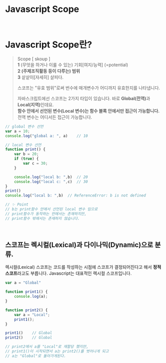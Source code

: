 # Javascript Scope


​	

# Javascript Scope란?

> Scope [ skoʊp ]</br>**1** (무엇을 하거나 이룰 수 있는) 기회[여지/능력] (=potential)</br>**2 (주제조직활동 등이 다루는) 범위**</br>**3** 샅샅이[자세히] 살피다.
>
> 스코프는 "유효 범위"로써 번수에 매개변수가 어디까지 유효한지를 나타냅니다.
>
> 자바스크립트에선 스코프는 2가지 타입이 있습니다. 바로 <b>Global(전역)</b>과 <b>Local(지역)</b>인데요. </br>**함수 안에서 선언된 변수(Local 변수)는 함수 블록 안에서만 접근이 가능합니다.**</br>전역 변수는 어디서든 접근이 가능합니다.

```javascript
// global 변수 선언
var a = 10;
console.log("global a: ", a)    // 10

// local 변수 선언
function print() {
    var b = 20;
    if (true) {
        var c = 30;
    }

    console.log("local b: ",b)  // 20
    console.log("local c: ",c)  // 30
}
print()
console.log("local b: ",b)  // ReferenceError: b is not defined

// ✨ Point
// b는 print함수 안에서 선언된 local 변수 임으로 
// print함수가 동작하는 안에서는 존재하지만, 
// print함수 밖에서는 존재하지 않습니다.
```

​	

## 스코프는 렉시컬(Lexical)과 다이나믹(Dynamic)으로 분류.

렉시컬(Lexical) 스코프는 코드를 작성하는 시점에 스코프가 결정되어진다고 해서 **정적 스코프**라고도 부릅니다. Javascript는 대표적인 렉시컬 스코프입니다.

```javascript
var a = "Global"

function print1() {
    console.log(a);
}

function print2() {
    var a = "Local";
    print1();
}

print1()    // Global
print2()    // Global

// print2에서 a를 "Local"로 재할당 했지만,
// print1()이 시작되면서 a는 print2()를 벗어나게 되고
// a는 "Global"로 돌아가게된다.
```

​	

​	

​	



